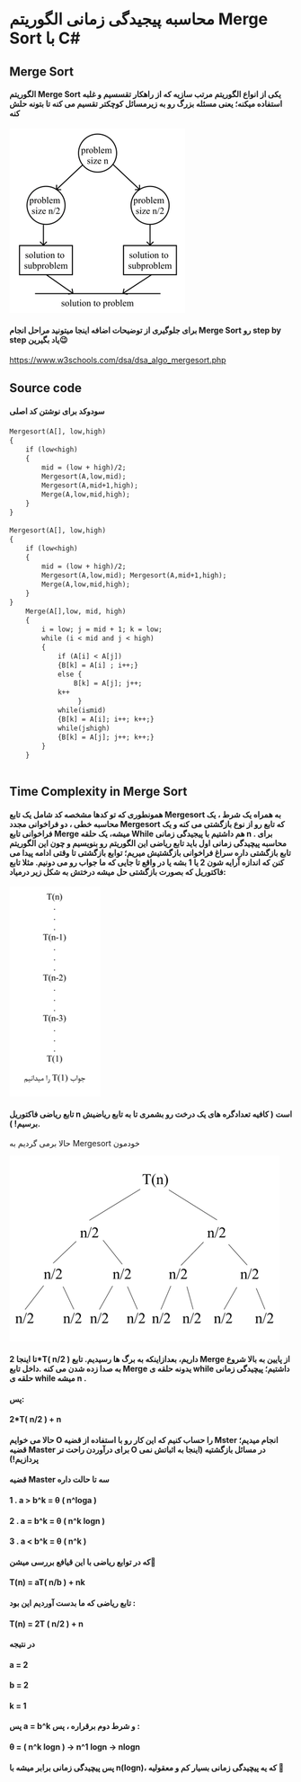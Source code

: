# محاسبه پیجیدگی زمانی الگوریتم Merge Sort با C#

## Merge Sort
#### الگوریتم Merge Sort یکی از انواع الگوریتم مرتب سازیه که از راهکار تقسسیم و غلبه استفاده میکنه؛  یعنی مسئله بزرگ رو به زیرمسائل کوچکتر تقسیم می کنه تا بتونه حلش کنه

![Divide.and.conquer](divide%20and%20conquer.png)

#### برای جلوگیری از توضیحات اضافه اینجا میتونید مراحل انجام Merge Sort رو step by step  یاد بگیرین😉
<https://www.w3schools.com/dsa/dsa_algo_mergesort.php>


##  Source code
#### سودوکد برای نوشتن کد اصلی

```
Mergesort(A[], low,high)
{
    if (low<high)
    {
        mid = (low + high)/2;
        Mergesort(A,low,mid);
        Mergesort(A,mid+1,high);
        Merge(A,low,mid,high);
    }
}

Mergesort(A[], low,high)
{
    if (low<high)
    {
        mid = (low + high)/2;
        Mergesort(A,low,mid); Mergesort(A,mid+1,high);
        Merge(A,low,mid,high);
    }
}
    Merge(A[],low, mid, high)
    {
        i = low; j = mid + 1; k = low;
        while (i < mid and j < high)
        {
            if (A[i] < A[j])
            {B[k] = A[i] ; i++;}
            else {
                B[k] = A[j]; j++;
            k++
                 }
            while(i≤mid)
            {B[k] = A[i]; i++; k++;}
            while(j≤high)
            {B[k] = A[j]; j++; k++;}
        }
    }
    
```
## Time Complexity in Merge Sort


#### همونطوری که تو کدها مشخصه کد شامل یک تابع Mergesort به همراه یک شرط ، یک محاسبه خطی ، دو فراخوانی مجدد Mergesort که تابع رو از نوع بازگشتی می کنه و یک فراخوانی تابع Merge میشه، یک حلقه While هم داشتیم با پیجیدگی زمانی n . برای محاسبه پیچیدگی زمانی اول باید تابع ریاضی این الگوریتم رو بنویسیم و چون این الگوریتم  تابع بازگشتی داره سراغ فراخوانی بازگشتیش میریم؛ توابع بازگشتی تا وقتی ادامه پیدا می کنن که اندازه آرایه شون 2 یا 1 بشه یا در واقع تا جایی که ما جواب رو می دونیم. مثلا تابع فاکتوریل که بصورت بازگشتی حل میشه درختش به شکل زیر درمیاد:

![Time Complexity](tn.png)

#### تابع ریاضی فاکتوریل n است ( کافیه تعدادگره های یک درخت رو بشمری تا به تابع ریاضیش برسیم! ).
 حالا برمی گردیم به Mergesort خودمون


![tree](n2.png)


#### تا اینجا 2*T(  n/2  ) داریم، بعدازاینکه به برگ ها رسیدیم. تابع Merge از پایین به بالا شروع به صدا زده شدن می کنه .داخل تابع Merge یدونه حلقه ی while داشتیم؛ پیچیدگی زمانی حلقه ی while   میشه n .
#### پس:

#### 2*T(  n/2  ) + n
 #### حالا می خوایم O  را حساب کنیم که این کار رو با استفاده از قضیه Mster انجام میدیم؛ قضیه Master برای درآوردن راحت تر O در مسائل بازگشتیه (اینجا به اثباتش نمی پردازیم!)
#### قضیه Master سه تا حالت داره
####  1 .  a > b^k   =   θ ( n^loga )
####  2 .  a = b^k   =   θ ( n^k logn )
####  3 .  a < b^k   =   θ ( n^k )
#### که در توابع ریاضی با این قیافع بررسی میشن🙂 
#### T(n) = aT( n/b ) + nk
#### تابع ریاضی که ما بدست آوردیم این بود :
#### T(n) = 2T (  n/2 ) + n
#### در نتیجه
#### a = 2
#### b = 2
#### k = 1
#### پس a = b^k  و شرط دوم برقراره  ، پس :
#### θ = ( n^k logn )    →       n^1 logn        →      nlogn
#### پس پیچیدگی زمانی برابر میشه با n(logn)، که یه پیچیدگی زمانی بسیار کم و معقولیه 🙂
